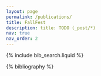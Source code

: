 ```yaml
---
layout: page
permalink: /publications/
title: FallFest
description: title: TODO (_post/*)
nav: true
nav_order: 2
---
```


<!-- _pages/publications.md -->

<!-- Bibsearch Feature -->

{% include bib_search.liquid %}

<div class="publications">

{% bibliography %}

</div>
